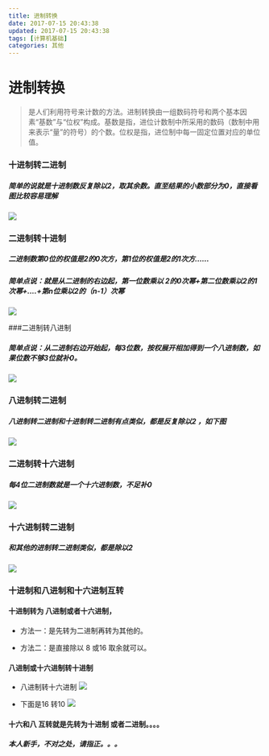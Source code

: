 ```yaml
---
title: 进制转换
date: 2017-07-15 20:43:38
updated: 2017-07-15 20:43:38
tags: [计算机基础]
categories: 其他
---
```

# 进制转换
> 是人们利用符号来计数的方法。进制转换由一组数码符号和两个基本因素“基数”与“位权”构成。基数是指，进位计数制中所采用的数码（数制中用来表示“量”的符号）的个数。位权是指，进位制中每一固定位置对应的单位值。

<!--more-->

### 十进制转二进制
##### 简单的说就是十进制数反复除以2，取其余数。直至结果的小数部分为0，直接看图比较容易理解
![](1499826075883072090.png)

### 二进制转十进制
##### 二进制数第0位的权值是2的0次方，第1位的权值是2的1次方……
##### 简单点说：就是从二进制的右边起，第一位数乘以 2的0次幂+第二位数乘以2的1次幂+....+第n位乘以2的（n-1）次幂

![](1499826419288047242.png)

###二进制转八进制
##### 简单点说：从二进制右边开始起，每3位数，按权展开相加得到一个八进制数，如果位数不够3位就补0。
![](1499826756749051090.png)

### 八进制转二进制
##### 八进制转二进制和十进制转二进制有点类似，都是反复除以2 ，如下图
![](1499826946611051267.png)

### 二进制转十六进制
##### 每4位二进制数就是一个十六进制数，不足补0
![](1499827289079055937.png)

### 十六进制转二进制
##### 和其他的进制转二进制类似，都是除以2
![](1499827385837052234.png)

### 十进制和八进制和十六进制互转

#### 十进制转为 八进制或者十六进制，

+ 方法一：是先转为二进制再转为其他的。

+ 方法二：是直接除以 8 或16 取余就可以。

#### 八进制或十六进制转十进制
+ 八进制转十六进制
![](1499828487938007647.png)

+ 下面是16 转10
![](1499829011790050306.png)

#### 十六和八 互转就是先转为十进制 或者二进制。。。。
##### 本人新手，不对之处，请指正。。。
